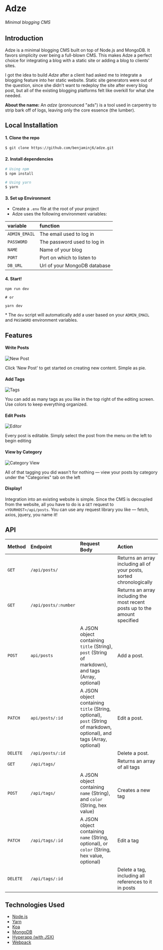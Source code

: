 # Adze
###### Minimal blogging CMS

## Introduction

Adze is a minimal blogging CMS built on top of Node.js and MongoDB. It favors simplicity over being a full-blown CMS. This makes Adze a perfect choice for integrating a blog with a static site or adding a blog to clients' sites.

I got the idea to build _Adze_ after a client had asked me to integrate a blogging feature into her static website. Static site generators were out of the question, since she didn't want to redeploy the site after every blog post, but all of the existing blogging platforms felt like overkill for what she needed.

**About the name:** An _adze_ (pronounced "ads") is a tool used in carpentry to strip bark off of logs, leaving only the core essence (the lumber).

## Local Installation

#### 1. Clone the repo

```bash
$ git clone https://github.com/benjaminj6/adze.git
```

#### 2. Install dependencies
```bash
# Using npm
$ npm install

# Using yarn
$ yarn
```

#### 3. Set up Environment

* Create a `.env` file at the root of your project
* Adze uses the following environment variables:

| variable      | function                     |
|:--------------|:-----------------------------|
| `ADMIN_EMAIL` | The email used to log in     |
| `PASSWORD`    | The password used to log in  |
| `NAME`        | Name of your blog            |
| `PORT`        | Port on which to listen to   |
| `DB_URL`      | Url of your MongoDB database |

#### 4. Start!

```
npm run dev

# or

yarn dev
```

\* The `dev` script will automatically add a user based on your `ADMIN_EMAIL` and `PASSWORD` environment variables.

## Features

#### Write Posts

![New Post](http://i.imgur.com/VYx5YSF.png)

Click 'New Post' to get started on creating new content. Simple as pie.

#### Add Tags

![Tags](http://i.imgur.com/KwkNGK2.png)

You can add as many tags as you like in the top right of the editing screen. Use colors to keep everything organized.

#### Edit Posts

![Editor](http://i.imgur.com/OsERmIa.png)

Every post is editable. Simply select the post from the menu on the left to begin editing

#### View by Category

![Category View](http://i.imgur.com/mRH7agg.png)

All of that tagging you did wasn't for nothing &mdash; view your posts by category under the "Categories" tab on the left

#### Display!

Integration into an existing website is simple. Since the CMS is decoupled from the website, all you have to do is a `GET` request to `<YOURHOST>/api/posts`. You can use any request library you like &mdash; fetch, axios, jquery, you name it!

## API

| Method   | Endpoint             | Request Body                                                                                                           | Action                                                                      |
|:---------|:---------------------|:-----------------------------------------------------------------------------------------------------------------------|:----------------------------------------------------------------------------|
| `GET`    | `/api/posts/`        |                                                                                                                        | Returns an array including all of your posts, sorted chronologically        |
| `GET`    | `/api/posts/:number` |                                                                                                                        | Returns an array including the most recent posts up to the amount specified |
| `POST`   | `api/posts`          | A JSON object containing `title` (String), `post` (String of markdown), and tags (Array, optional)                     | Add a post.                                                                 |
| `PATCH`  | `api/posts/:id`      | A JSON object containing `title` (String, optional), `post` (String of markdown, optional), and tags (Array, optional) | Edit a post.                                                                |
| `DELETE` | `/api/posts/:id`     |                                                                                                                        | Delete a post.                                                              |
| `GET`    | `/api/tags/`         |                                                                                                                        | Returns an array of all tags                                                |
| `POST`   | `/api/tags/`         | A JSON object containing `name` (String), and `color` (String, hex value)                                              | Creates a new tag                                                           |
| `PATCH`  | `/api/tags/:id`      | A JSON object containing `name` (String, optional), or `color` (String, hex value, optional)                           | Edit a tag                                                                  |
| `DELETE` | `/api/tags/:id`      |                                                                                                                        | Delete a tag, including all references to it in posts                       |

## Technologies Used

* [Node.js](//nodejs.org/)
* [Yarn](//yarnpkg.com/)
* [Koa](//koajs.com/)
* [MongoDB](//www.mongodb.com/)
* [Hyperapp (with JSX)](//github.com/hyperapp/hyperapp)
* [Webpack](//webpack.js.org/)
